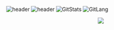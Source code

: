 ![header](https://capsule-render.vercel.app/api?type=waving&color=ffffff&height=120&section=header)
![header](https://capsule-render.vercel.app/api?type=transparent&fontColor=ffffff&text=Vinicius%20Cardoso%20Miranda&desc=Software%20Developer&height=100&fontSize=40&descAlignY=0&fontAlignY=30&animation=fadeIn)
![GitStats](https://github-readme-stats.vercel.app/api?username=vcaard&show_icons=true&theme=transparent&hide_border=true&rank_icon=github&hide=issues,contribs&show=discussions_started&title_color=999999&text_color=FFFFFF&icon_color=999999)
![GitLang](https://github-readme-stats.vercel.app/api/top-langs/?username=vcaard&layout=compact&hide_border=true&theme=transparent&title_color=999999&text_color=FFFFFF&icon_color=999999)

<p align="center">
  <a href="https://skillicons.dev">
    <img src="https://skillicons.dev/icons?i=py,django,html,css,c,mysql"/>
  </a>
</p>
